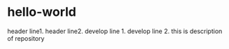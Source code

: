 # hello-world
header line1.
header line2.
develop line 1.
develop line 2.
this is description of repository

